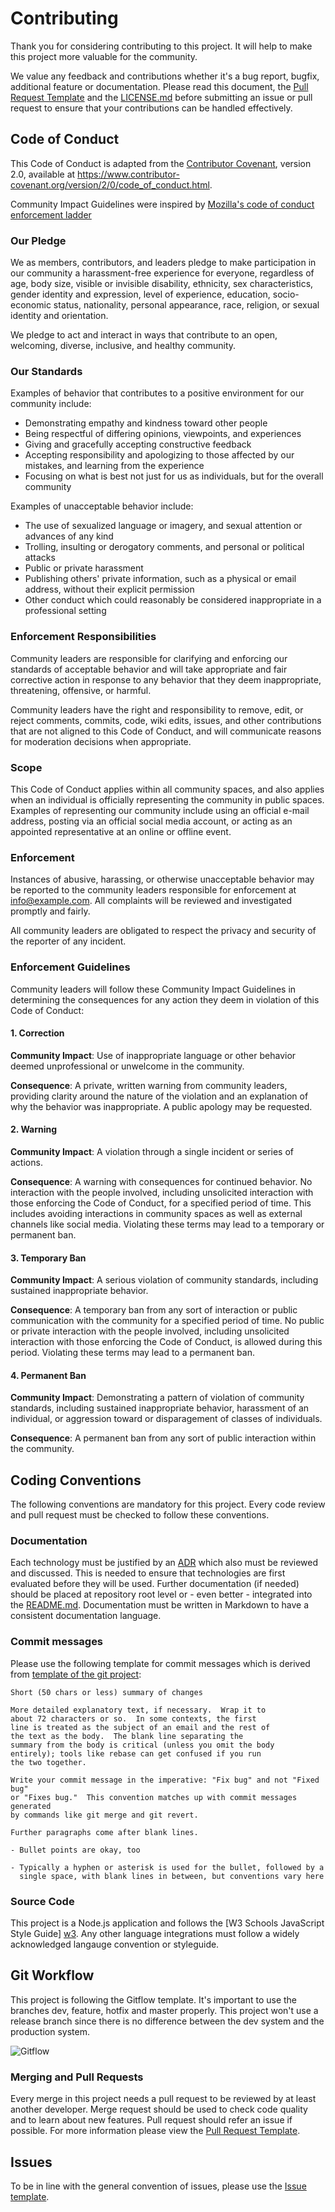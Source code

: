 # Contributing
Thank you for considering contributing to this project. It will help to make this project more valuable for the community.

We value any feedback and contributions whether it's a bug report, bugfix, additional feature or documentation. Please read this document, the [Pull Request Template][pullrequest] and the [LICENSE.md](/LICENSE.md) before submitting an issue or pull request to ensure that your contributions can be handled effectively.

## Code of Conduct

This Code of Conduct is adapted from the [Contributor Covenant][CoC], version 2.0, available at https://www.contributor-covenant.org/version/2/0/code_of_conduct.html.

Community Impact Guidelines were inspired by [Mozilla's code of conduct enforcement ladder][mozilla]

### Our Pledge

We as members, contributors, and leaders pledge to make participation in our community a harassment-free experience for everyone, regardless of age, body size, visible or invisible disability, ethnicity, sex characteristics, gender identity and expression, level of experience, education, socio-economic status, nationality, personal appearance, race, religion, or sexual identity and orientation.

We pledge to act and interact in ways that contribute to an open, welcoming, diverse, inclusive, and healthy community.

### Our Standards

Examples of behavior that contributes to a positive environment for our community include:

* Demonstrating empathy and kindness toward other people
* Being respectful of differing opinions, viewpoints, and experiences
* Giving and gracefully accepting constructive feedback
* Accepting responsibility and apologizing to those affected by our mistakes, and learning from the experience
* Focusing on what is best not just for us as individuals, but for the overall community

Examples of unacceptable behavior include:

* The use of sexualized language or imagery, and sexual attention or advances of any kind
* Trolling, insulting or derogatory comments, and personal or political attacks
* Public or private harassment
* Publishing others' private information, such as a physical or email address, without their explicit permission
* Other conduct which could reasonably be considered inappropriate in a professional setting

### Enforcement Responsibilities

Community leaders are responsible for clarifying and enforcing our standards of acceptable behavior and will take appropriate and fair corrective action in response to any behavior that they deem inappropriate, threatening, offensive, or harmful.

Community leaders have the right and responsibility to remove, edit, or reject comments, commits, code, wiki edits, issues, and other contributions that are not aligned to this Code of Conduct, and will communicate reasons for moderation decisions when appropriate.

### Scope

This Code of Conduct applies within all community spaces, and also applies when an individual is officially representing the community in public spaces. Examples of representing our community include using an official e-mail address, posting via an official social media account, or acting as an appointed representative at an online or offline event.

### Enforcement

Instances of abusive, harassing, or otherwise unacceptable behavior may be reported to the community leaders responsible for enforcement at info@example.com. All complaints will be reviewed and investigated promptly and fairly.

All community leaders are obligated to respect the privacy and security of the reporter of any incident.

### Enforcement Guidelines

Community leaders will follow these Community Impact Guidelines in determining the consequences for any action they deem in violation of this Code of Conduct:

#### 1. Correction

**Community Impact**: Use of inappropriate language or other behavior deemed unprofessional or unwelcome in the community.

**Consequence**: A private, written warning from community leaders, providing clarity around the nature of the violation and an explanation of why the behavior was inappropriate. A public apology may be requested.

#### 2. Warning

**Community Impact**: A violation through a single incident or series of actions.

**Consequence**: A warning with consequences for continued behavior. No interaction with the people involved, including unsolicited interaction with those enforcing the Code of Conduct, for a specified period of time. This includes avoiding interactions in community spaces as well as external channels like social media. Violating these terms may lead to a temporary or permanent ban.

#### 3. Temporary Ban

**Community Impact**: A serious violation of community standards, including sustained inappropriate behavior.

**Consequence**: A temporary ban from any sort of interaction or public communication with the community for a specified period of time. No public or private interaction with the people involved, including unsolicited interaction with those enforcing the Code of Conduct, is allowed during this period. Violating these terms may lead to a permanent ban.

#### 4. Permanent Ban

**Community Impact**: Demonstrating a pattern of violation of community standards, including sustained inappropriate behavior,  harassment of an individual, or aggression toward or disparagement of classes of individuals.

**Consequence**: A permanent ban from any sort of public interaction within the community.

## Coding Conventions
The following conventions are mandatory for this project. Every code review and pull request must be checked to follow these conventions.

### Documentation
Each technology must be justified by an [ADR][adr] which also must be reviewed and discussed. This is needed to ensure that technologies are first evaluated before they will be used. Further documentation (if needed) should be placed at repository root level or - even better - integrated into the [README.md][readme]. Documentation must be written in Markdown to have a consistent documentation language.

### Commit messages
Please use the following template for commit messages which is derived from [template of the git project][commit]:

```
Short (50 chars or less) summary of changes

More detailed explanatory text, if necessary.  Wrap it to
about 72 characters or so.  In some contexts, the first
line is treated as the subject of an email and the rest of
the text as the body.  The blank line separating the
summary from the body is critical (unless you omit the body
entirely); tools like rebase can get confused if you run
the two together.

Write your commit message in the imperative: "Fix bug" and not "Fixed bug"
or "Fixes bug."  This convention matches up with commit messages generated
by commands like git merge and git revert.

Further paragraphs come after blank lines.

- Bullet points are okay, too

- Typically a hyphen or asterisk is used for the bullet, followed by a
  single space, with blank lines in between, but conventions vary here
```

### Source Code
This project is a Node.js application and follows the [W3 Schools JavaScript Style Guide] [w3]. Any other language integrations must follow a widely acknowledged langauge convention or styleguide.

## Git Workflow
This project is following the Gitflow template. It's important to use the branches  dev, feature, hotfix and master properly. This project won't use a release branch since there is no difference between the dev system and the production system.

![Gitflow][gitflow]

### Merging and Pull Requests
Every merge in this project needs a pull request to be reviewed by at least another developer. Merge request should be used to check code quality and to learn about new features. Pull request should refer an issue if possible. For more information please view the [Pull Request Template][pullrequest].

## Issues
To be in line with the general convention of issues, please use the [Issue template][issue].

[gitflow]: https://nvie.com/img/git-model@2x.png
[CoC]: https://www.contributor-covenant.org/version/2/0/code_of_conduct/
[mozilla]: https://github.com/mozilla/diversity
[pullrequest]: /.github/pull-request-template.md
[issue]: /.github/issue-template.md
[adr]: https://github.com/joelparkerhenderson/architecture_decision_record
[readme]: /README.md
[commit]: https://git-scm.com/book/en/v2/Distributed-Git-Contributing-to-a-Project
[w3]: https://www.w3schools.com/js/js_conventions.asp